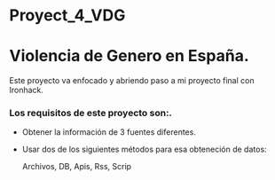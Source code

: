 # Proyect_4_VDG


# Violencia de Genero en España.

Este proyecto va enfocado y abriendo paso a mi proyecto final con Ironhack.

### Los requisitos de este proyecto son:.

* Obtener la información de 3 fuentes diferentes.


* Usar dos de los siguientes métodos para esa obteneción de datos:
    
    Archivos, 
    DB, 
    Apis,
    Rss, 
    Scrip


